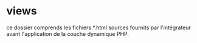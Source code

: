 # views

ce dossier comprends les fichiers \*.html sources fournits par l'intégrateur avant l'application de la couche dynamique PHP.
